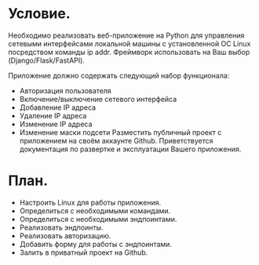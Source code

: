# Условие.

Необходимо реализовать веб-приложение на Python для управления сетевыми
интерфейсами локальной машины с установленной ОС Linux посредством
команды ip addr.
Фреймворк использовать на Ваш выбор (Django/Flask/FastAPI). 

Приложение должно содержать следующий набор функционала: 
* Авторизация пользователя
* Включение/выключение сетевого интерфейса
* Добавление IP адреса
* Удаление IP адреса
* Изменение IP адреса
* Изменение маски подсети
Разместить публичный проект с приложением на своём аккаунте Github.
Приветствуется документация по развертке и эксплуатации Вашего приложения.

# План.

* Настроить Linux для работы приложения.
* Определиться с необходимыми командами.
* Определиться с необходимыми эндпоинтами.
* Реализовать эндпоинты.
* Реализовать авторизацию.
* Добавить форму для работы с эндпоинтами.
* Залить в приватный проект на Github.